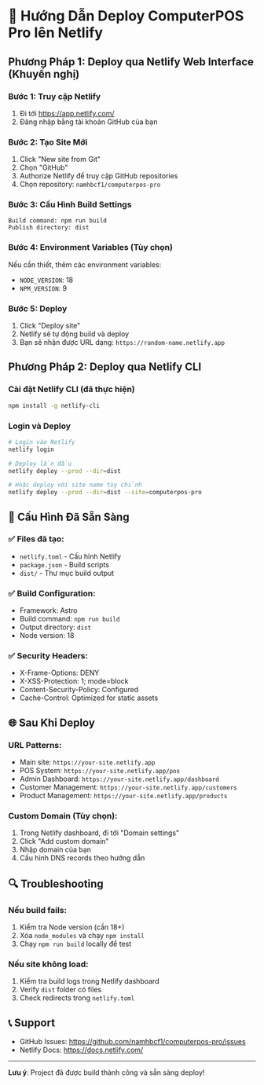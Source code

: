 # 🚀 Hướng Dẫn Deploy ComputerPOS Pro lên Netlify

## Phương Pháp 1: Deploy qua Netlify Web Interface (Khuyến nghị)

### Bước 1: Truy cập Netlify
1. Đi tới https://app.netlify.com/
2. Đăng nhập bằng tài khoản GitHub của bạn

### Bước 2: Tạo Site Mới
1. Click "New site from Git"
2. Chọn "GitHub" 
3. Authorize Netlify để truy cập GitHub repositories
4. Chọn repository: `namhbcf1/computerpos-pro`

### Bước 3: Cấu Hình Build Settings
```
Build command: npm run build
Publish directory: dist
```

### Bước 4: Environment Variables (Tùy chọn)
Nếu cần thiết, thêm các environment variables:
- `NODE_VERSION`: 18
- `NPM_VERSION`: 9

### Bước 5: Deploy
1. Click "Deploy site"
2. Netlify sẽ tự động build và deploy
3. Bạn sẽ nhận được URL dạng: `https://random-name.netlify.app`

## Phương Pháp 2: Deploy qua Netlify CLI

### Cài đặt Netlify CLI (đã thực hiện)
```bash
npm install -g netlify-cli
```

### Login và Deploy
```bash
# Login vào Netlify
netlify login

# Deploy lần đầu
netlify deploy --prod --dir=dist

# Hoặc deploy với site name tùy chỉnh
netlify deploy --prod --dir=dist --site=computerpos-pro
```

## 🔧 Cấu Hình Đã Sẵn Sàng

### ✅ Files đã tạo:
- `netlify.toml` - Cấu hình Netlify
- `package.json` - Build scripts
- `dist/` - Thư mục build output

### ✅ Build Configuration:
- Framework: Astro
- Build command: `npm run build`
- Output directory: `dist`
- Node version: 18

### ✅ Security Headers:
- X-Frame-Options: DENY
- X-XSS-Protection: 1; mode=block
- Content-Security-Policy: Configured
- Cache-Control: Optimized for static assets

## 🌐 Sau Khi Deploy

### URL Patterns:
- Main site: `https://your-site.netlify.app`
- POS System: `https://your-site.netlify.app/pos`
- Admin Dashboard: `https://your-site.netlify.app/dashboard`
- Customer Management: `https://your-site.netlify.app/customers`
- Product Management: `https://your-site.netlify.app/products`

### Custom Domain (Tùy chọn):
1. Trong Netlify dashboard, đi tới "Domain settings"
2. Click "Add custom domain"
3. Nhập domain của bạn
4. Cấu hình DNS records theo hướng dẫn

## 🔍 Troubleshooting

### Nếu build fails:
1. Kiểm tra Node version (cần 18+)
2. Xóa `node_modules` và chạy `npm install`
3. Chạy `npm run build` locally để test

### Nếu site không load:
1. Kiểm tra build logs trong Netlify dashboard
2. Verify `dist` folder có files
3. Check redirects trong `netlify.toml`

## 📞 Support
- GitHub Issues: https://github.com/namhbcf1/computerpos-pro/issues
- Netlify Docs: https://docs.netlify.com/

---
**Lưu ý**: Project đã được build thành công và sẵn sàng deploy!
